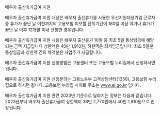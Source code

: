 배우자 출산휴가급여 지원

배우자 출산휴가급여 지원 대상은 배우자 출산휴가를 사용한 우선지원대상기업 근로자 중 휴가가 끝난 날 이전까지의 고용보험 피보험 단위기간이 180일 이상 이거나 휴가가 끝난 날 이후 12개월 이내 신청한 경우입니다.

배우자 출산휴가급여 지원 내용은 배우자 출산휴가 10일 중 최초 5일 통상임금에 해당되는 금액 지급입니다
상한액은 40만 1,910원, 하한액은 최저임금입니다. 최초 5일분 통상임금과 상한액 간의 차액분은 사업주가 지급합니다.

배우자 출산휴가급여 지원 신청방법은 고용센터 또는 고용보험 누리집에서 신청하시면 됩니다.

배우자 출산휴가급여 지원 신청문의는 고용노동부 고객상담센터(1350), 고용보험 누리집으로 하시면 됩니다.
고용보험 누리집 사이트 주소는 www.ei.go.kr 입니다.

배우자 출산휴가급여 지원 관련 2023년 기준으로 달라지는 정보는 다음과 같습니다.
2023년부터 배우자 출산휴가급여 상한액이 38만 2,770원에서 40만 1,910원으로 인상됩니다.
